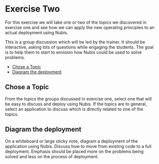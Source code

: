 ﻿# Exercise Two
For this exercise we will take one or two of the topics we discovered in exercise one and see how we can apply the new operating principles to an actual deployment using Nubis.

This is a group discussion which will be led by the trainer. It should be interactive, asking lots of questions while engaging the students. The goal is to help them to start to envision how Nubis could be used to solve problems.

 - [Chose a Topic](#chose-a-topic)
 - [Diagram the deployment](#diagram-the-deployment)

## Chose a Topic
From the topics the groups discussed in exercise one, select one that will be easy to discuss and deploy using Nubis. If the topics are to general, select an application to discuss which is directly related to one of the topics.

## Diagram the deployment
On a whiteboard or large sticky note, diagram a deployment of the application using Nubis. Discuss how to move from existing code to a full deployment. Emphasis should be placed more on the problems being solved and less on the process of deployment.
